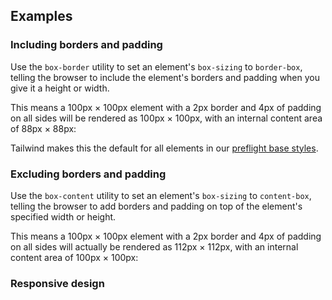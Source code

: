 ## Examples

### Including borders and padding

Use the `box-border` utility to set an element's `box-sizing` to `border-box`, telling the browser to include the element's borders and padding when you give it a height or width.

This means a 100px &times; 100px element with a 2px border and 4px of padding on all sides will be rendered as 100px &times; 100px, with an internal content area of 88px &times; 88px:

Tailwind makes this the default for all elements in our [preflight base styles](/docs/preflight).

### Excluding borders and padding

Use the `box-content` utility to set an element's `box-sizing` to `content-box`, telling the browser to add borders and padding on top of the element's specified width or height.

This means a 100px &times; 100px element with a 2px border and 4px of padding on all sides will actually be rendered as 112px &times; 112px, with an internal content area of 100px &times; 100px:

### Responsive design

